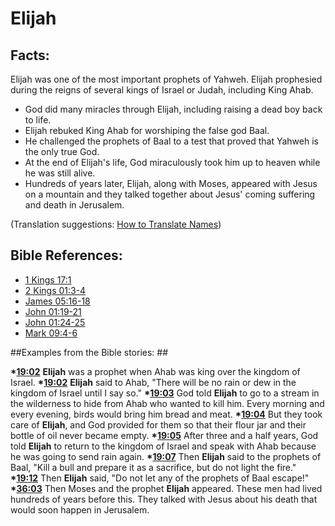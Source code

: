 # Elijah #

## Facts: ##

Elijah was one of the most important prophets of Yahweh. Elijah prophesied during the reigns of several kings of Israel or Judah, including King Ahab.

 * God did many miracles through Elijah, including raising a dead boy back to life.
 * Elijah rebuked King Ahab for worshiping the false god Baal.
 * He challenged the prophets of Baal to a test that proved that Yahweh is the only true God.
 * At the end of Elijah's life, God miraculously took him up to heaven while he was still alive.
 * Hundreds of years later, Elijah, along with Moses, appeared with Jesus on a mountain and they talked together about Jesus' coming suffering and death in Jerusalem.

(Translation suggestions: [How to Translate Names](en/ta-vol1/translate/man/translate-names))



## Bible References: ##

* [1 Kings 17:1](en/tn/1ki/help/17/01)
* [2 Kings 01:3-4](en/tn/2ki/help/01/03)
* [James 05:16-18](en/tn/jas/help/05/16)
* [John 01:19-21](en/tn/jhn/help/01/19)
* [John 01:24-25](en/tn/jhn/help/01/24)
* [Mark 09:4-6](en/tn/mrk/help/09/04)

##Examples from the Bible stories: ##

  __*[19:02](en/tn/obs/help/19/02)__ __Elijah__ was a prophet when Ahab was king over the kingdom of Israel.
  __*[19:02](en/tn/obs/help/19/02)__ __Elijah__ said to Ahab, "There will be no rain or dew in the kingdom of Israel until I say so."
  __*[19:03](en/tn/obs/help/19/03)__ God told __Elijah__ to go to a stream in the wilderness to hide from Ahab who wanted to kill him. Every morning and every evening, birds would bring him bread and meat.
  __*[19:04](en/tn/obs/help/19/04)__ But they took care of __Elijah__, and God provided for them so that their flour jar and their bottle of oil never became empty.
  __*[19:05](en/tn/obs/help/19/05)__ After three and a half years, God told __Elijah__ to return to the kingdom of Israel and speak with Ahab because he was going to send rain again.
  __*[19:07](en/tn/obs/help/19/07)__ Then __Elijah__ said to the prophets of Baal, "Kill a bull and prepare it as a sacrifice, but do not light the fire."
  __*[19:12](en/tn/obs/help/19/12)__ Then __Elijah__ said, "Do not let any of the prophets of Baal escape!"
  __*[36:03](en/tn/obs/help/36/03)__ Then Moses and the prophet __Elijah__ appeared. These men had lived hundreds of years before this. They talked with Jesus about his death that would soon happen in Jerusalem.
